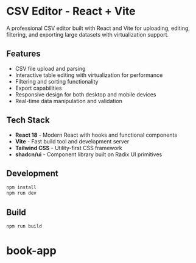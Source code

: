 # CSV Editor - React + Vite

A professional CSV editor built with React and Vite for uploading, editing, filtering, and exporting large datasets with virtualization support.

## Features

- CSV file upload and parsing
- Interactive table editing with virtualization for performance
- Filtering and sorting functionality
- Export capabilities
- Responsive design for both desktop and mobile devices
- Real-time data manipulation and validation

## Tech Stack

- **React 18** - Modern React with hooks and functional components
- **Vite** - Fast build tool and development server
- **Tailwind CSS** - Utility-first CSS framework
- **shadcn/ui** - Component library built on Radix UI primitives

## Development

```bash
npm install
npm run dev
```

## Build

```bash
npm run build
```
# book-app
